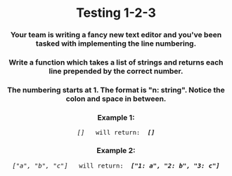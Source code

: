<div align = "center">

# Testing 1-2-3

</div>

<div align = "center">

<h3>Your team is writing a fancy new text editor and you've been tasked with implementing the line numbering.</h3>

<h3>Write a function which takes a list of strings and returns each line prepended by the correct number.</h3>

<h3>The numbering starts at 1. The format is "n: string". Notice the colon and space in between.</h3>

</div>

<div align = "center">

<h3>Example 1:</h3>

<pre><em>[]</em> &nbsp; will return: &nbsp;<strong><em>[]</em></strong></pre>

<h3>Example 2:</h3>

<pre><em>["a", "b", "c"]</em> &nbsp; will return: &nbsp;<strong><em>["1: a", "2: b", "3: c"]</em></strong></pre>

</div>
